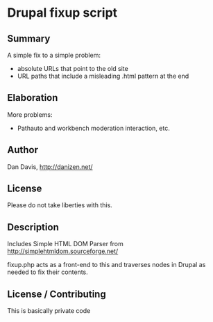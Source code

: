 # Drupal fixup script #

## Summary ##

A simple fix to a simple problem:

 - absolute URLs that point to the old site
 - URL paths that include a misleading .html pattern at the end

## Elaboration ##

More problems:

 - Pathauto and workbench moderation interaction, etc.

## Author ##

Dan Davis, http://danizen.net/

## License ##

Please do not take liberties with this.

## Description ##

Includes Simple HTML DOM Parser from http://simplehtmldom.sourceforge.net/

fixup.php acts as a front-end to this and traverses nodes in Drupal as needed to fix their contents.

## License / Contributing ##

This is basically private code


